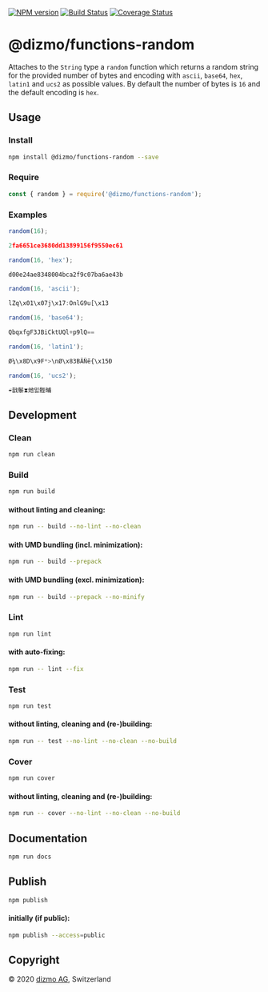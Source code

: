 [![NPM version](https://badge.fury.io/js/%40dizmo%2Ffunctions-random.svg)](https://npmjs.org/package/@dizmo/functions-random)
[![Build Status](https://travis-ci.org/dizmo/functions-random.svg?branch=master)](https://travis-ci.org/dizmo/functions-random)
[![Coverage Status](https://coveralls.io/repos/github/dizmo/functions-random/badge.svg?branch=master)](https://coveralls.io/github/dizmo/functions-random?branch=master)

# @dizmo/functions-random

Attaches to the `String` type a `random` function which returns a random string for the provided number of bytes and encoding with `ascii`, `base64`, `hex`, `latin1` and `ucs2` as possible values. By default the number of bytes is `16` and the default encoding is `hex`.

## Usage

### Install

```sh
npm install @dizmo/functions-random --save
```

### Require

```javascript
const { random } = require('@dizmo/functions-random');
```

### Examples

```javascript
random(16);
```

```javascript
2fa6651ce3680dd13899156f9550ec61
```

```javascript
random(16, 'hex');
```

```javascript
d00e24ae8348004bca2f9c07ba6ae43b
```

```javascript
random(16, 'ascii');
```

```javascript
lZq\x01\x07j\x17:OnlG9u[\x13
```

```javascript
random(16, 'base64');
```

```javascript
QbqxfgF3JBiCktUQl+p9lQ==
```

```javascript
random(16, 'latin1');
```

```javascript
Ø¼\x8D\x9F*>\nØ\x83BÃÑë{\x15Ð
```

```javascript
random(16, 'ucs2');
```

```javascript
☔戠䰍⧗灺밄䯗晡
```

## Development

### Clean

```sh
npm run clean
```

### Build

```sh
npm run build
```

#### without linting and cleaning:

```sh
npm run -- build --no-lint --no-clean
```

#### with UMD bundling (incl. minimization):

```sh
npm run -- build --prepack
```

#### with UMD bundling (excl. minimization):

```sh
npm run -- build --prepack --no-minify
```

### Lint

```sh
npm run lint
```

#### with auto-fixing:

```sh
npm run -- lint --fix
```

### Test

```sh
npm run test
```

#### without linting, cleaning and (re-)building:

```sh
npm run -- test --no-lint --no-clean --no-build
```

### Cover

```sh
npm run cover
```

#### without linting, cleaning and (re-)building:

```sh
npm run -- cover --no-lint --no-clean --no-build
```

## Documentation

```sh
npm run docs
```

## Publish

```sh
npm publish
```

#### initially (if public):

```sh
npm publish --access=public
```

## Copyright

 © 2020 [dizmo AG](http://dizmo.com/), Switzerland
